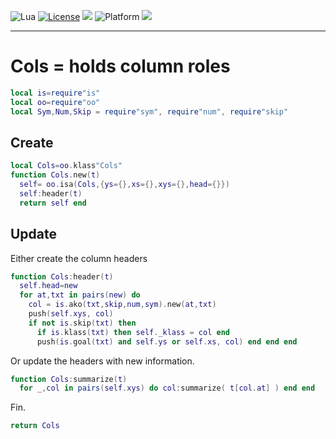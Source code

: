 
<img alt="Lua" src="https://img.shields.io/badge/lua-v5.4-blue">&nbsp;<a 
href="https://github.com/timm/keys/blob/master/LICENSE.md"><img
alt="License" src="https://img.shields.io/badge/license-unlicense-red"></a> <img
src="https://img.shields.io/badge/purpose-ai%20,%20se-blueviolet"> <img
alt="Platform" src="https://img.shields.io/badge/platform-osx%20,%20linux-lightgrey"> <a
href="https://github.com/timm/keys/actions"><img
src="https://github.com/rezons/rezons.github.io/actions/workflows/tests.yml/badge.svg"></a>

<hr>

# Cols = holds column roles

```lua
local is=require"is"
local oo=require"oo"
local Sym,Num,Skip = require"sym", require"num", require"skip"
```
## Create

```lua
local Cols=oo.klass"Cols"
function Cols.new(t) 
  self= oo.isa(Cols,{ys={},xs={},xys={},head={}})
  self:header(t) 
  return self end
```
## Update
Either create the column headers

```lua
function Cols:header(t)
  self.head=new
  for at,txt in pairs(new) do 
    col = is.ako(txt,skip,num,sym).new(at,txt)
    push(self.xys, col)
    if not is.skip(txt) then
      if is.klass(txt) then self._klass = col end
      push(is.goal(txt) and self.ys or self.xs, col) end end end 
```
Or update the headers with new information.

```lua
function Cols:summarize(t) 
  for _,col in pairs(self.xys) do col:summarize( t[col.at] ) end end
```
Fin.

```lua
return Cols
```
